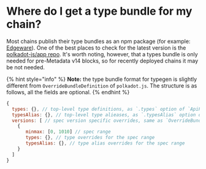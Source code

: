 # Where do I get a type bundle for my chain?

Most chains publish their type bundles as an npm package (for example: [Edgeware](https://www.npmjs.com/package/@edgeware/node-types)). One of the best places to check for the latest version is the [polkadot-js/app repo](https://github.com/polkadot-js/apps/tree/master/packages/apps-config/src/api/spec). It's worth noting, however, that a types bundle is only needed for pre-Metadata v14 blocks, so for recently deployed chains it may be not needed.

{% hint style="info" %}
**Note:** the type bundle format for typegen is slightly different from `OverrideBundleDefinition` of `polkadot.js`. The structure is as follows, all the fields are optional.
{% endhint %}

```javascript
{
  types: {}, // top-level type definitions, as `.types` option of `ApiPromise`
  typesAlias: {}, // top-level type alieases, as `.typesAlias` option of `ApiPromise`
  versions: [ // spec version specific overrides, same as `OverrideBundleDefinition.types` of `polkadot.js`
    {
       minmax: [0, 1010] // spec range
       types: {}, // type overrides for the spec range
       typesAlias: {}, // type alias overrides for the spec range
    }
  ]
}
```

